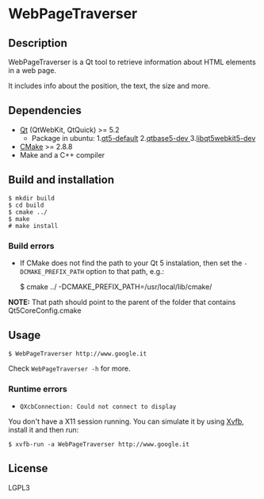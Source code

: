 # WebPageTraverser

## Description

WebPageTraverser is a Qt tool to retrieve information about HTML elements in a web page.

It includes info about the position, the text, the size and more.

## Dependencies

* [Qt](http://qt-project.org/) (QtWebKit, QtQuick) >= 5.2
	- Package in ubuntu: 
             1.[qt5-default](http://packages.ubuntu.com/search?suite=trusty&section=all&arch=any&keywords=qt5-default&searchon=names) 
             2.[qtbase5-dev ](http://packages.ubuntu.com/search?suite=trusty&section=all&arch=any&keywords=qtbase5-dev&searchon=names)
             3.[libqt5webkit5-dev](http://packages.ubuntu.com/search?keywords=libqt5webkit5-dev&searchon=names)
* [CMake](http://www.cmake.org/) >= 2.8.8
* Make and a C++ compiler

## Build and installation

    $ mkdir build
    $ cd build
    $ cmake ../
    $ make
    # make install

### Build errors

* If CMake does not find the path to your Qt 5 instalation, then set the `-DCMAKE_PREFIX_PATH` option to that path, e.g.:

    $ cmake ../ -DCMAKE_PREFIX_PATH=/usr/local/lib/cmake/

**NOTE:** That path should point to the parent of the folder that contains Qt5CoreConfig.cmake

## Usage

    $ WebPageTraverser http://www.google.it

Check `WebPageTraverser -h` for more.

### Runtime errors

* `QXcbConnection: Could not connect to display`

You don't have a X11 session running. You can simulate it by using [Xvfb](http://xorg.freedesktop.org), install it and then run:

    $ xvfb-run -a WebPageTraverser http://www.google.it

## License

LGPL3